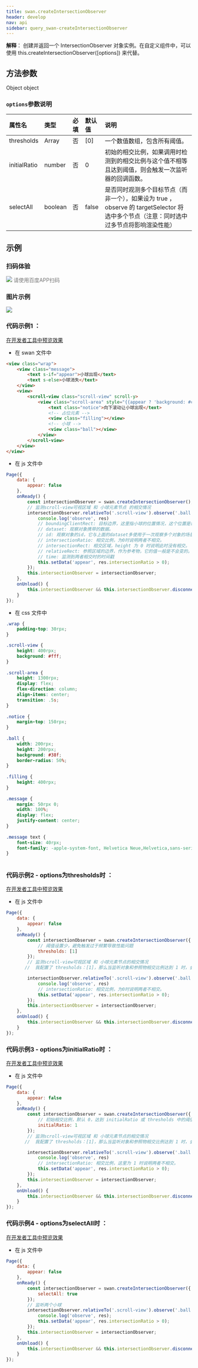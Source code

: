 ```yaml
---
title: swan.createIntersectionObserver 
header: develop
nav: api
sidebar: query_swan-createIntersectionObserver 
---
```

 

**解释**： 创建并返回一个 IntersectionObserver 对象实例。在自定义组件中，可以使用 this.createIntersectionObserver([options]) 来代替。
 
## 方法参数 

Object object

###  `options`参数说明 

|属性名 |类型  |必填 | 默认值 |说明|
|:---- |:---- |:---- |:----|:----|
|thresholds|Array|否|[0]|一个数值数组，包含所有阈值。|
|initialRatio|number|否|0|初始的相交比例，如果调用时检测到的相交比例与这个值不相等且达到阈值，则会触发一次监听器的回调函数。|
|selectAll|boolean|否|false|是否同时观测多个目标节点（而非一个），如果设为 true ，observe 的 targetSelector 将选中多个节点（注意：同时选中过多节点将影响渲染性能）|
## 示例

 
### 扫码体验

<div class='scan-code-container'>
    <img src="https://b.bdstatic.com/miniapp/assets/images/doc_demo/pages_intersectionObserver.png" class="demo-qrcode-image" />
    <font color=#777 12px>请使用百度APP扫码</font>
</div>

###  图片示例  
<div class="m-doc-custom-examples">
    <div class="m-doc-custom-examples-correct">
        <img src="https://b.bdstatic.com/miniapp/image/createIntersectionObserver.gif">
    </div>
    <div class="m-doc-custom-examples-correct">
        <img src=" ">
    </div>
    <div class="m-doc-custom-examples-correct">
        <img src=" ">
    </div>     
</div>

###  代码示例1 ：

<a href="swanide://fragment/b82b0e3dd9bff9173965078c876d6bd01574304101063" title="在开发者工具中预览效果" target="_self">在开发者工具中预览效果</a>

* 在 swan 文件中

```html
<view class="wrap">
    <view class="message">
        <text s-if="appear">小球出现</text>
        <text s-else>小球消失</text>
    </view>
    <view>
        <scroll-view class="scroll-view" scroll-y>
            <view class="scroll-area" style="{{appear ? 'background: #ccc' : ''}}">
                <text class="notice">向下滚动让小球出现</text>
                <!-- 占位元素 -->
                <view class="filling"></view> 
                <!-- 小球 -->
                <view class="ball"></view>
            </view>
        </scroll-view>
    </view>
</view>
```

* 在 js 文件中

```js
Page({
    data: {
        appear: false
    },
    onReady() {
        const intersectionObserver = swan.createIntersectionObserver();
        // 监测scroll-view可视区域 和 小球元素节点 的相交情况
        intersectionObserver.relativeTo('.scroll-view').observe('.ball', res => {
            console.log('observe', res)
            // boundingClientRect: 目标边界，这里指小球的位置情况，这个位置是相对于整个页面的，不是相对于参照元素的scroll-view的
            // dataset: 观察对象携带的数据。
            // id: 观察对象的id，它与上面的dataset多使用于一次观察多个对象的场景，用于区分不同的对象。
            // intersectionRatio: 相交比例，为0时说明两者不相交。
            // intersectionRect: 相交区域，height 为 0 时说明此时没有相交。
            // relativeRect: 参照区域的边界，作为参考物，它的值一般是不会变的。可以对比它于开始相交时一直没变，因为它就是一个scroll-view的组件在页面上呈现出的位置信息。
            // time: 监测到两者相交时的时间戳
            this.setData('appear', res.intersectionRatio > 0);
        });
        this.intersectionObserver = intersectionObserver;
    },
    onUnload() {
        this.intersectionObserver && this.intersectionObserver.disconnect();
    }
});
```
* 在 css 文件中

```css
.wrap {
    padding-top: 30rpx;
}

.scroll-view {
    height: 400rpx;
    background: #fff;
}
  
.scroll-area {
    height: 1300rpx;
    display: flex;
    flex-direction: column;
    align-items: center;
    transition: .5s;
}
  
.notice {
    margin-top: 150rpx;
}
  
.ball {
    width: 200rpx;
    height: 200rpx;
    background: #38f;
    border-radius: 50%;
}
  
.filling {
    height: 400rpx;
}
  
.message {
    margin: 50rpx 0;
    width: 100%;
    display: flex;
    justify-content: center;
}
  
.message text {
    font-size: 40rpx;
    font-family: -apple-system-font, Helvetica Neue,Helvetica,sans-serif;
}
  
```

###  代码示例2 - options为thresholds时 ：

<a href="swanide://fragment/b82b0e3dd9bff9173965078c876d6bd01574304101063" title="在开发者工具中预览效果" target="_self">在开发者工具中预览效果</a>

* 在 js 文件中

```js
Page({
    data: {
        appear: false
    },
    onReady() {
        const intersectionObserver = swan.createIntersectionObserver({
            // 阈值设置少，避免触发过于频繁导致性能问题
            thresholds: [1]
        });
        // 监测scroll-view可视区域 和 小球元素节点的相交情况
       //  我配置了 thresholds：[1]，那么当监听对象和参照物相交比例达到 1 时，会触发监听器的回调函数

        intersectionObserver.relativeTo('.scroll-view').observe('.ball', res => {
            console.log('observe', res)
            // intersectionRatio: 相交比例，为0时说明两者不相交。
            this.setData('appear', res.intersectionRatio > 0);
        });
        this.intersectionObserver = intersectionObserver;
    },
    onUnload() {
        this.intersectionObserver && this.intersectionObserver.disconnect();
    }
});
```


###  代码示例3 - options为initialRatio时 ：

<a href="swanide://fragment/2c3aea3f1bc1948d0ce69f56fa5acb571574931094969" title="在开发者工具中预览效果" target="_self">在开发者工具中预览效果</a>

* 在 js 文件中

```js
Page({
    data: {
        appear: false
    },
    onReady() {
        const intersectionObserver = swan.createIntersectionObserver({
            // 初始相交比例，默认 0，达到 initialRatio 或 thresholds 中的阈值时，回调被触发
            initialRatio: 1
        });
        // 监测scroll-view可视区域 和 小球元素节点的相交情况
       //  我配置了 thresholds：[1]，那么当监听对象和参照物相交比例达到 1 时，会触发监听器的回调函数

        intersectionObserver.relativeTo('.scroll-view').observe('.ball', res => {
            console.log('observe', res)
            // intersectionRatio: 相交比例，这里为 1 时说明两者不相交。
            this.setData('appear', res.intersectionRatio > 0);
        });
        this.intersectionObserver = intersectionObserver;
    },
    onUnload() {
        this.intersectionObserver && this.intersectionObserver.disconnect();
    }
});
```

###  代码示例4 - options为selectAll时 ：

<a href="swanide://fragment/cfae8c63d16efcf6a7b4d6b6b2f5d4f71574931774175" title="在开发者工具中预览效果" target="_self">在开发者工具中预览效果</a>

* 在 js 文件中

```js
Page({
    data: {
        appear: false
    },
    onReady() {
        const intersectionObserver = swan.createIntersectionObserver({
            selectAll: true
        });
        // 监听两个小球
        intersectionObserver.relativeTo('.scroll-view').observe('.ball .ball2', res => {
            console.log('observe', res);
            this.setData('appear', res.intersectionRatio > 0);
        });
        this.intersectionObserver = intersectionObserver;
    },
    onUnload() {
        this.intersectionObserver && this.intersectionObserver.disconnect();
    }
});
```
